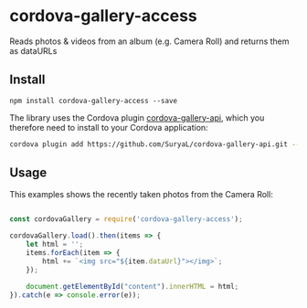 # cordova-gallery-access
Reads photos & videos from an album (e.g. Camera Roll) and returns them as dataURLs

## Install

~~~~
npm install cordova-gallery-access --save
~~~~

The library uses the Cordova plugin [cordova-gallery-api](https://github.com/SuryaL/cordova-gallery-api.git),
which you therefore need to install to your Cordova application:

```bash
cordova plugin add https://github.com/SuryaL/cordova-gallery-api.git --save
```

## Usage

This examples shows the recently taken photos from the Camera Roll:

```javascript

const cordovaGallery = require('cordova-gallery-access');

cordovaGallery.load().then(items => {
    let html = '';
    items.forEach(item => {
        html += `<img src="${item.dataUrl}"></img>`;
    });

    document.getElementById("content").innerHTML = html;
}).catch(e => console.error(e));
```
